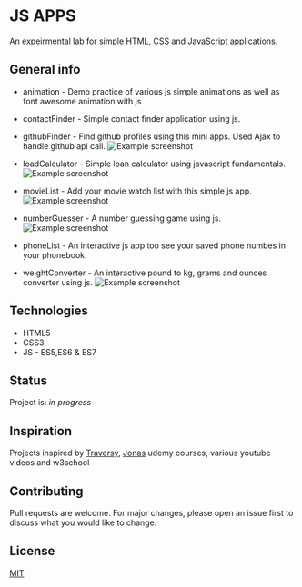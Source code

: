 # JS APPS
An expeirmental lab for simple HTML, CSS and JavaScript applications. 

## General info
* animation - Demo practice of various js simple animations as well as font awesome animation with js

* contactFinder - Simple contact finder application using js.

* githubFinder - Find github profiles using this mini apps. Used Ajax to handle github api call.
![Example screenshot](./_09_githubfinder/gitfind.png)

* loadCalculator - Simple loan calculator using javascript fundamentals. 
![Example screenshot](./_10_loanCalculator/loanCalc.png)

* movieList - Add your movie watch list with this simple js app.
![Example screenshot](./_11_movieList/movieList.png)

* numberGuesser - A number guessing game using js.<br>
![Example screenshot](./_07_numberGuesser/guess.png)

* phoneList - An interactive js app too see your saved phone numbes in your phonebook. 

* weightConverter - An interactive pound to kg, grams and ounces converter using js. 
![Example screenshot](./_13_weightConverter/weight.png)

## Technologies
* HTML5
* CSS3
* JS - ES5,ES6 & ES7

## Status
Project is: _in progress_

## Inspiration
Projects inspired by [Traversy](https://www.udemy.com/user/brad-traversy/), [Jonas](https://www.udemy.com/user/jonasschmedtmann/) udemy courses, various youtube videos and w3school

## Contributing
Pull requests are welcome. For major changes, please open an issue first to discuss what you would like to change.

## License
[MIT](https://choosealicense.com/licenses/mit/)
